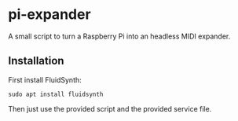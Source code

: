# pi-expander

A small script to turn a Raspberry Pi into an headless MIDI expander.

## Installation

First install FluidSynth:

```
sudo apt install fluidsynth
```

Then just use the provided script and the provided service file.
